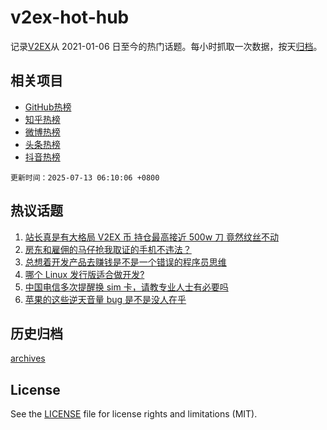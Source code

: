 # v2ex-hot-hub

 记录[V2EX](https://www.v2ex.com/)从 2021-01-06 日至今的热门话题。每小时抓取一次数据，按天[归档](archives)。
 
 ## 相关项目

- [GitHub热榜](https://github.com/lonnyzhang423/github-hot-hub)
- [知乎热榜](https://github.com/lonnyzhang423/zhihu-hot-hub)
- [微博热榜](https://github.com/lonnyzhang423/weibo-hot-hub)
- [头条热榜](https://github.com/lonnyzhang423/toutiao-hot-hub)
- [抖音热榜](https://github.com/lonnyzhang423/douyin-hot-hub)


 `更新时间：2025-07-13 06:10:06 +0800`

## 热议话题

1. [站长真是有大格局 V2EX 币 持仓最高接近 500w 刀 竟然纹丝不动](https://www.v2ex.com/t/1144709)
1. [房东和雇佣的马仔抢我取证的手机不违法？](https://www.v2ex.com/t/1144769)
1. [总想着开发产品去赚钱是不是一个错误的程序员思维](https://www.v2ex.com/t/1144710)
1. [哪个 Linux 发行版适合做开发?](https://www.v2ex.com/t/1144763)
1. [中国电信多次提醒换 sim 卡，请教专业人士有必要吗](https://www.v2ex.com/t/1144698)
1. [苹果的这些逆天音量 bug 是不是没人在乎](https://www.v2ex.com/t/1144700)

## 历史归档

[archives](archives)

## License

See the [LICENSE](LICENSE) file for license rights and limitations (MIT).
